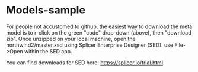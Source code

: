 # Models-sample

For people not accustomed to github, the easiest way to download the meta model is to r-click on the green "code" drop-down (above), then "download zip".  Once unzipped on your local machine, open the northwind2/master.xsd using Splicer Enterprise Designer (SED): use File->Open within the SED app.

You can find downloads for SED here: https://splicer.io/trial.html.
